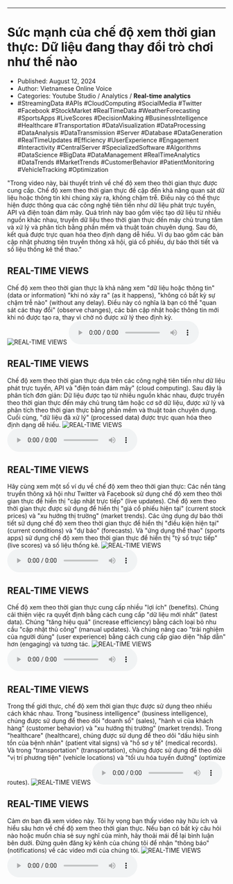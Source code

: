 
---

# Sức mạnh của chế độ xem thời gian thực: Dữ liệu đang thay đổi trò chơi như thế nào

- Published: August 12, 2024
- Author: Vietnamese Online Voice
- Categories: Youtube Studio / Analytics / **Real-time analytics**
- #StreamingData #APIs #CloudComputing #SocialMedia #Twitter #Facebook #StockMarket #RealTimeData #WeatherForecasting #SportsApps #LiveScores #DecisionMaking #BusinessIntelligence #Healthcare #Transportation #DataVisualization #DataProcessing #DataAnalysis #DataTransmission #Server #Database #DataGeneration #RealTimeUpdates #Efficiency #UserExperience #Engagement #Interactivity #CentralServer #SpecializedSoftware #Algorithms #DataScience #BigData #DataManagement #RealTimeAnalytics #DataTrends #MarketTrends #CustomerBehavior #PatientMonitoring #VehicleTracking #Optimization

"Trong video này, bài thuyết trình về chế độ xem theo thời gian thực được cung cấp. Chế độ xem theo thời gian thực đề cập đến khả năng quan sát dữ liệu hoặc thông tin khi chúng xảy ra, không chậm trễ. Điều này có thể thực hiện được thông qua các công nghệ tiên tiến như dữ liệu phát trực tuyến, API và điện toán đám mây. Quá trình này bao gồm việc tạo dữ liệu từ nhiều nguồn khác nhau, truyền dữ liệu theo thời gian thực đến máy chủ trung tâm và xử lý và phân tích bằng phần mềm và thuật toán chuyên dụng. Sau đó, kết quả được trực quan hóa theo định dạng dễ hiểu. Ví dụ bao gồm các bản cập nhật phương tiện truyền thông xã hội, giá cổ phiếu, dự báo thời tiết và số liệu thống kê thể thao."


## REAL-TIME VIEWS

Chế độ xem theo thời gian thực là khả năng xem "dữ liệu hoặc thông tin" (data or information) "khi nó xảy ra" (as it happens), "không có bất kỳ sự chậm trễ nào" (without any delay). Điều này có nghĩa là bạn có thể "quan sát các thay đổi" (observe changes), các bản cập nhật hoặc thông tin mới khi nó được tạo ra, thay vì chờ nó được xử lý theo định kỳ.
![REAL-TIME VIEWS](https://http-archiver-apis-production-80.schnworks.com/storage/images/transitions/2024-08-12/transition--24709883528-Montserrat-Bold-1A237E.jpg)
<audio controls>
    <source src="https://http-archiver-apis-production-80.schnworks.com/storage/storage/audio/file-4294657279.mp3" type="audio/mpeg">
</audio>



## REAL-TIME VIEWS

Chế độ xem theo thời gian thực dựa trên các công nghệ tiên tiến như dữ liệu phát trực tuyến, API và "điện toán đám mây" (cloud computing). Sau đây là phân tích đơn giản: Dữ liệu được tạo từ nhiều nguồn khác nhau, được truyền theo thời gian thực đến máy chủ trung tâm hoặc cơ sở dữ liệu, được xử lý và phân tích theo thời gian thực bằng phần mềm và thuật toán chuyên dụng. Cuối cùng, "dữ liệu đã xử lý" (processed data) được trực quan hóa theo định dạng dễ hiểu.
![REAL-TIME VIEWS](https://http-archiver-apis-production-80.schnworks.com/storage/images/transitions/2024-08-12/transition--897469166-Montserrat-Black-283593.jpg)
<audio controls>
    <source src="https://http-archiver-apis-production-80.schnworks.com/storage/storage/audio/file-8258230499.mp3" type="audio/mpeg">
</audio>



## REAL-TIME VIEWS

Hãy cùng xem một số ví dụ về chế độ xem theo thời gian thực: Các nền tảng truyền thông xã hội như Twitter và Facebook sử dụng chế độ xem theo thời gian thực để hiển thị "cập nhật trực tiếp" (live updates). Chế độ xem theo thời gian thực được sử dụng để hiển thị "giá cổ phiếu hiện tại" (current stock prices) và "xu hướng thị trường" (market trends). Các ứng dụng dự báo thời tiết sử dụng chế độ xem theo thời gian thực để hiển thị "điều kiện hiện tại" (current conditions) và "dự báo" (forecasts). Và "ứng dụng thể thao" (sports apps) sử dụng chế độ xem theo thời gian thực để hiển thị "tỷ số trực tiếp" (live scores) và số liệu thống kê.
![REAL-TIME VIEWS](https://http-archiver-apis-production-80.schnworks.com/storage/images/transitions/2024-08-12/transition--6969619658-Montserrat-Black-004895.jpg)
<audio controls>
    <source src="https://http-archiver-apis-production-80.schnworks.com/storage/storage/audio/file-345014236.mp3" type="audio/mpeg">
</audio>



## REAL-TIME VIEWS

Chế độ xem theo thời gian thực cung cấp nhiều "lợi ích" (benefits). Chúng cải thiện việc ra quyết định bằng cách cung cấp "dữ liệu mới nhất" (latest data). Chúng "tăng hiệu quả" (increase efficiency) bằng cách loại bỏ nhu cầu "cập nhật thủ công" (manual updates). Và chúng nâng cao "trải nghiệm của người dùng" (user experience) bằng cách cung cấp giao diện "hấp dẫn" hơn (engaging) và tương tác.
![REAL-TIME VIEWS](https://http-archiver-apis-production-80.schnworks.com/storage/images/transitions/2024-08-12/transition-59238898740-Montserrat-Bold-1A237E.jpg)
<audio controls>
    <source src="https://http-archiver-apis-production-80.schnworks.com/storage/storage/audio/file-35385620129.mp3" type="audio/mpeg">
</audio>



## REAL-TIME VIEWS

Trong thế giới thực, chế độ xem thời gian thực được sử dụng theo nhiều cách khác nhau. Trong "business intelligence" (business intelligence), chúng được sử dụng để theo dõi "doanh số" (sales), "hành vi của khách hàng" (customer behavior) và "xu hướng thị trường" (market trends). Trong "healthcare" (healthcare), chúng được sử dụng để theo dõi "dấu hiệu sinh tồn của bệnh nhân" (patient vital signs) và "hồ sơ y tế" (medical records). Và trong "transportation" (transportation), chúng được sử dụng để theo dõi "vị trí phương tiện" (vehicle locations) và "tối ưu hóa tuyến đường" (optimize routes).
![REAL-TIME VIEWS](https://http-archiver-apis-production-80.schnworks.com/storage/images/transitions/2024-08-12/transition--11753689974-Montserrat-SemiBold-004895.jpg)
<audio controls>
    <source src="https://http-archiver-apis-production-80.schnworks.com/storage/storage/audio/file-1624492276.mp3" type="audio/mpeg">
</audio>



## REAL-TIME VIEWS

Cảm ơn bạn đã xem video này. Tôi hy vọng bạn thấy video này hữu ích và hiểu sâu hơn về chế độ xem theo thời gian thực. Nếu bạn có bất kỳ câu hỏi nào hoặc muốn chia sẻ suy nghĩ của mình, hãy thoải mái để lại bình luận bên dưới. Đừng quên đăng ký kênh của chúng tôi để nhận "thông báo" (notifications) về các video mới của chúng tôi.
![REAL-TIME VIEWS](https://http-archiver-apis-production-80.schnworks.com/storage/images/transitions/2024-08-12/transition-41153151251-Montserrat-Thin-880E4F.jpg)
<audio controls>
    <source src="https://http-archiver-apis-production-80.schnworks.com/storage/storage/audio/file-5429730352.mp3" type="audio/mpeg">
</audio>

